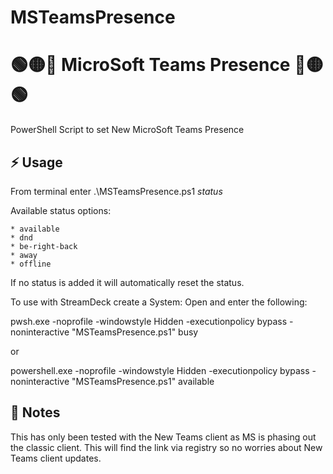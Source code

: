 # MSTeamsPresence
# 🟢🟡🔴 MicroSoft Teams Presence 🔴🟡🟢

PowerShell Script to set New MicroSoft Teams Presence

## ⚡ Usage

From terminal enter .\MSTeamsPresence.ps1 _status_

Available status options:

    * available
    * dnd
    * be-right-back
    * away
    * offline

If no status is added it will automatically reset the status.

To use with StreamDeck create a System: Open and enter the following:

pwsh.exe -noprofile -windowstyle Hidden -executionpolicy bypass -noninteractive "MSTeamsPresence.ps1" busy

or

powershell.exe -noprofile -windowstyle Hidden -executionpolicy bypass -noninteractive "MSTeamsPresence.ps1" available


## 📒 Notes

This has only been tested with the New Teams client as MS is phasing out the classic client.  This will find the link via registry so no worries about New Teams client updates.
